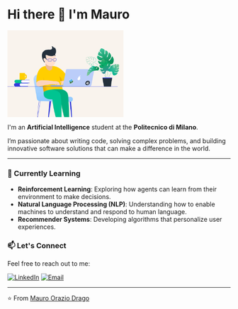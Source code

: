 # Hi there 👋 I'm Mauro

<img width="52%" align="center" alt="Github" src="https://github.com/madratak/madratak/blob/main/image_readme.gif" />

I'm an  **Artificial Intelligence** student at the **Politecnico di Milano**. 

I’m passionate about writing code, solving complex problems, and building innovative software solutions that can make a difference in the world.

---

### 🌱 Currently Learning
- **Reinforcement Learning**: Exploring how agents can learn from their environment to make decisions.
- **Natural Language Processing (NLP)**: Understanding how to enable machines to understand and respond to human language.
- **Recommender Systems**: Developing algorithms that personalize user experiences.

### 📫 Let's Connect
Feel free to reach out to me:

<div align=left>
 <a href="https://www.linkedin.com/in/maurodrago/" target="_blank"><img src="https://img.shields.io/static/v1?style=for-the-badge&message=LinkedIn&color=0A66C2&logo=LinkedIn&logoColor=FFFFFF&label=" alt="LinkedIn" /></a>
<a href="mailto:madratak@gmail.com?subject=Hi%20Kartik%20,%20nice%20to%20meet%20you!" target="_blank"><img alt="Email" src="https://img.shields.io/static/v1?style=for-the-badge&message=Gmail&color=EA4335&logo=Gmail&logoColor=FFFFFF&label=" /></a>
</div>

---

⭐️ From [Mauro Orazio Drago](https://github.com/madratak)  
